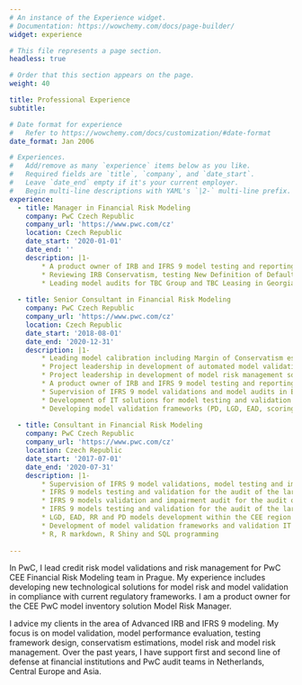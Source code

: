 ```yaml
---
# An instance of the Experience widget.
# Documentation: https://wowchemy.com/docs/page-builder/
widget: experience

# This file represents a page section.
headless: true

# Order that this section appears on the page.
weight: 40

title: Professional Experience
subtitle:

# Date format for experience
#   Refer to https://wowchemy.com/docs/customization/#date-format
date_format: Jan 2006

# Experiences.
#   Add/remove as many `experience` items below as you like.
#   Required fields are `title`, `company`, and `date_start`.
#   Leave `date_end` empty if it's your current employer.
#   Begin multi-line descriptions with YAML's `|2-` multi-line prefix.
experience:
  - title: Manager in Financial Risk Modeling 
    company: PwC Czech Republic
    company_url: 'https://www.pwc.com/cz'
    location: Czech Republic
    date_start: '2020-01-01'
    date_end: ''
    description: |1-
        * A product owner of IRB and IFRS 9 model testing and reporting Retail team (6-8 members) for a systematically important bank in the Netherlands
        * Reviewing IRB Conservatism, testing New Definition of Default
        * Leading model audits for TBC Group and TBC Leasing in Georgia
        
  - title: Senior Consultant in Financial Risk Modeling 
    company: PwC Czech Republic
    company_url: 'https://www.pwc.com/cz'
    location: Czech Republic
    date_start: '2018-08-01'
    date_end: '2020-12-31'
    description: |1-
        * Leading model calibration including Margin of Conservatism estimations for a systemically important financial institution in the Netherlands
        * Project leadership in development of automated model validation solutions
        * Project leadership in development of model risk management solutions
        * A product owner of IRB and IFRS 9 model testing and reporting team (using Agile techniques) for a systemically important financial institution in the Netherlands
        * Supervision of IFRS 9 model validations and model audits in Europe and Asia (Achmea Bank, Aegon Bank, TBC Group, Basis Bank, VLK Bank etc.)
        * Development of IT solutions for model testing and validation reporting for PwC (R, LaTeX, SQL)
        * Developing model validation frameworks (PD, LGD, EAD, scoring and macroeconomic models)
        
  - title: Consultant in Financial Risk Modeling 
    company: PwC Czech Republic
    company_url: 'https://www.pwc.com/cz'
    location: Czech Republic
    date_start: '2017-07-01'
    date_end: '2020-07-31'
    description: |1-
        * Supervision of IFRS 9 model validations, model testing and impairment calculations for multiple audits of Dutch banks
        * IFRS 9 models testing and validation for the audit of the large CEE banking group and its entities
        * IFRS 9 models validation and impairment audit for the audit of Dutch insurance banks
        * IFRS 9 models testing and validation for the audit of the large Georgian banking group
        * LGD, EAD, RR and PD models development within the CEE region
        * Development of model validation frameworks and validation IT solutions for PwC
        * R, R markdown, R Shiny and SQL programming
        
---
```


In PwC, I lead credit risk model validations and risk management for PwC CEE Financial Risk Modeling team in Prague. My experience includes developing new technological solutions for model risk and model validation in compliance with current regulatory frameworks. I am a product owner for the CEE PwC model inventory solution Model Risk Manager.

I advice my clients in the area of Advanced IRB and IFRS 9 modeling. My focus is on model validation, model performance evaluation, testing framework design, conservatism estimations, model risk and model risk management. Over the past years, I have support first and second line of defense at financial institutions and PwC audit teams in Netherlands, Central Europe and Asia. 